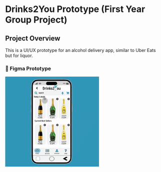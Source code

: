 # Drinks2You Prototype (First Year Group Project)

## Project Overview  
This is a UI/UX prototype for an alcohol delivery app, similar to Uber Eats but for liquor.

### 🎨 Figma Prototype  
<div>
    <a href="https://www.figma.com/proto/rlaLB5B3qNkdpWtWL7SIF3/Drinks2You-(Hi-Fi-Prototype-Main)?node-id=66-95&p=f&scaling=scale-down&content-scaling=fixed&page-id=0%3A1&starting-point-node-id=3%3A1080&embed-host=share">
      <img style="max-width:300px;" src="https://github.com/Liye07/Drinks2You/blob/b1bb17cde41ee9c4178920eb940503472f4dd823/Drinks2YouPrototype.gif?raw=true">
    </a>
</div>

